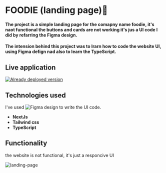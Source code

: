# FOODIE (landing page)📃
#### The project is a simple landing page for the comapny  name foodie, it's naot functional the buttons and cards are not working it's jus a UI code I did by refarring the Figma design.

#### The intension behind this project was to lrarn how to code the website UI, using Figma defign nad also to  learn the TypeScript.

## Live application
[![Already deployed version](https://vercel.com/button)](https://foodie-landing-page-zeta.vercel.app/)

## Technologies used

I've used ![Figma design](https://www.figma.com/file/oSk3FEZ7qJOTtRjKUJgYDW/Restaurant-Landing-Page-Project-For-Youtube?node-id=0%3A1&t=A0jUmQotKVcL7Nto-0) to write the UI code.    

- **NextJs**
- **Tailwind css**
- **TypeScript**

## Functionality

the website is not functional, it's just a responcive UI


![landing-page](https://user-images.githubusercontent.com/75326769/222356027-98f76b52-73ea-4b9e-9e18-4bdaff82e902.png)








